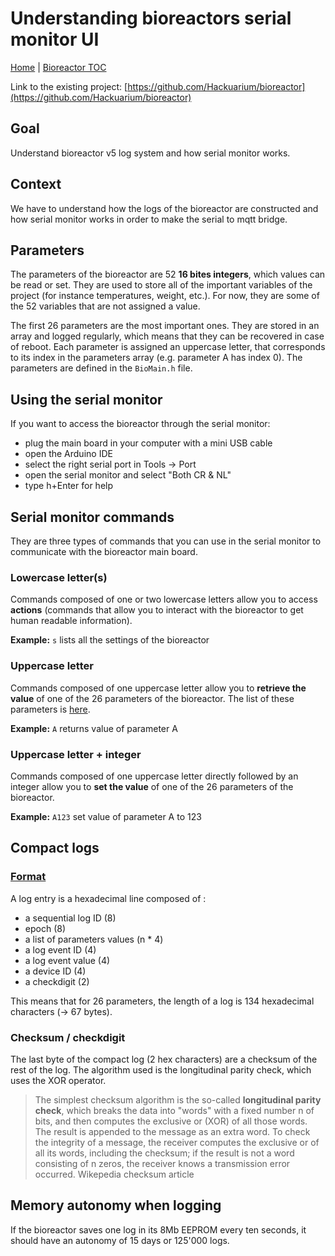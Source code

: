 # Understanding bioreactors serial monitor UI

[Home](../../README.md) | [Bioreactor TOC](../bioreactor.md)

Link to the existing project: [https://github.com/Hackuarium/bioreactor](https://github.com/Hackuarium/bioreactor)

## Goal

Understand bioreactor v5 log system and how serial monitor works.

## Context

We have to understand how the logs of the bioreactor are constructed and how serial monitor works in order to make the serial to mqtt bridge.

## Parameters

The parameters of the bioreactor are 52 **16 bites integers**, which values can be read or set. They are used to store all of the important variables of the project (for instance temperatures, weight, etc.). For now, they are some of the 52 variables that are not assigned a value.

The first 26 parameters are the most important ones. They are stored in an array and logged regularly, which means that they can be recovered in case of reboot. Each parameter is assigned an uppercase letter, that corresponds to its index in the parameters array (e.g. parameter A has index 0). The parameters are defined in the `BioMain.h` file.

## Using the serial monitor

If you want to access the bioreactor through the serial monitor:

- plug the main board in your computer with a mini USB cable
- open the Arduino IDE
- select the right serial port in Tools -> Port
- open the serial monitor and select "Both CR & NL"
- type h+Enter for help

## Serial monitor commands

They are three types of commands that you can use in the serial monitor to communicate with the bioreactor main board.

### Lowercase letter(s)

Commands composed of one or two lowercase letters allow you to access **actions** (commands that allow you to interact with the bioreactor to get human readable information).

**Example:** `s` lists all the settings of the bioreactor

### Uppercase letter

Commands composed of one uppercase letter allow you to **retrieve the value** of one of the 26 parameters of the bioreactor. The list of these parameters is [here](https://github.com/Hackuarium/bioreactor/blob/master/docs/arduino/parameters.md).

**Example:** `A` returns value of parameter A

### Uppercase letter + integer

Commands composed of one uppercase letter directly followed by an integer allow you to **set the value** of one of the 26 parameters of the bioreactor.

**Example:** `A123` set value of parameter A to 123

## Compact logs

### [Format](https://hackuarium.github.io/legoino-util/)

A log entry is a hexadecimal line composed of :

- a sequential log ID (8)
- epoch (8)
- a list of parameters values (n \* 4)
- a log event ID (4)
- a log event value (4)
- a device ID (4)
- a checkdigit (2)

This means that for 26 parameters, the length of a log is 134 hexadecimal characters (-> 67 bytes).

### Checksum / checkdigit

The last byte of the compact log (2 hex characters) are a checksum of the rest of the log. The algorithm used is the longitudinal parity check, which uses the XOR operator.

> The simplest checksum algorithm is the so-called **longitudinal parity check**, which breaks the data into "words" with a fixed number n of bits, and then computes the exclusive or (XOR) of all those words. The result is appended to the message as an extra word. To check the integrity of a message, the receiver computes the exclusive or of all its words, including the checksum; if the result is not a word consisting of n zeros, the receiver knows a transmission error occurred.
> Wikepedia checksum article

## Memory autonomy when logging

If the bioreactor saves one log in its 8Mb EEPROM every ten seconds, it should have an autonomy of 15 days or 125'000 logs.
